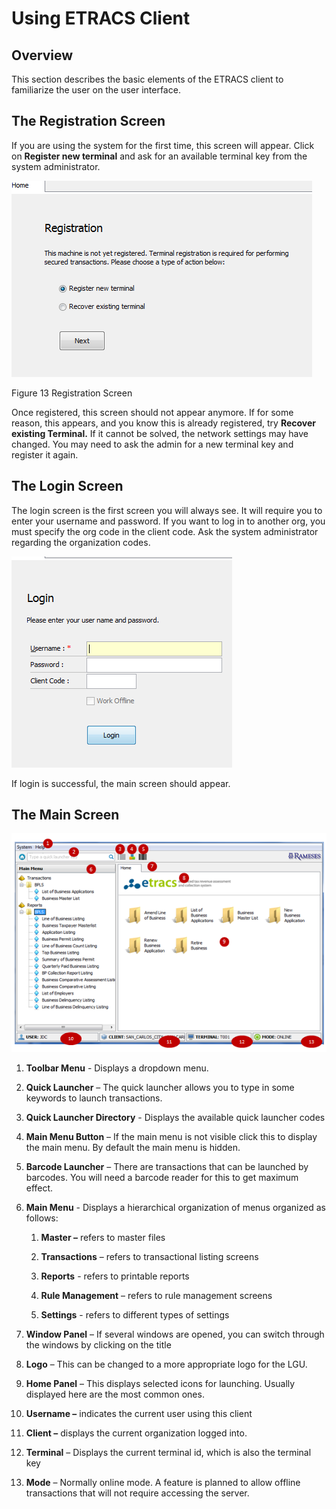 # Using ETRACS Client

## Overview

This section describes the basic elements of the ETRACS client to
familiarize the user on the user interface.

## The Registration Screen

If you are using the system for the first time, this screen will appear.
Click on **Register new terminal** and ask for an available terminal key
from the system administrator.

![image|512x397,100%](images\image55.png)
<!-- <img src="images\image55.png" style="width:4.23958in;height:2.76763in" /> -->

Figure 13 Registration Screen

Once registered, this screen should not appear anymore. If for some
reason, this appears, and you know this is already registered, try
**Recover existing Terminal.** If it cannot be solved, the network
settings may have changed. You may need to ask the admin for a new
terminal key and register it again.

## The Login Screen

The login screen is the first screen you will always see. It will
require you to enter your username and password. If you want to log in
to another org, you must specify the org code in the client code. Ask
the system administrator regarding the organization codes.

![image|512x397,100%](images\image56.png)
<!-- # <img src="images\image56.png" style="width:3.46875in;height:3.32135in" /> -->

If login is successful, the main screen should appear.

## The Main Screen

![image|512x397,100%](images\image57.png)
<!-- <img src="images\image57.png" style="width:5.33333in;height:3.70833in" /> -->

1.  **Toolbar Menu** - Displays a dropdown menu.

2.  **Quick Launcher** – The quick launcher allows you to type in some
    keywords to launch transactions.

3.  **Quick Launcher Directory** - Displays the available quick launcher
    codes

4.  **Main Menu Button** – If the main menu is not visible click this to
    display the main menu. By default the main menu is hidden.

5.  **Barcode Launcher** – There are transactions that can be launched
    by barcodes. You will need a barcode reader for this to get maximum
    effect.

6.  **Main Menu** - Displays a hierarchical organization of menus
    organized as follows:

    1.  **Master –** refers to master files

    2.  **Transactions** – refers to transactional listing screens

    3.  **Reports** - refers to printable reports

    4.  **Rule Management** – refers to rule management screens

    5.  **Settings** - refers to different types of settings

7.  **Window Panel** – If several windows are opened, you can switch
    through the windows by clicking on the title

8.  **Logo** – This can be changed to a more appropriate logo for the
    LGU.

9.  **Home Panel** – This displays selected icons for launching. Usually
    displayed here are the most common ones.

10. **Username –** indicates the current user using this client

11. **Client –** displays the current organization logged into.

12. **Terminal** – Displays the current terminal id, which is also the
    terminal key

13. **Mode** – Normally online mode. A feature is planned to allow
    offline transactions that will not require accessing the server.